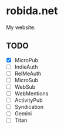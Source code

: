 # robida.net

My website.

## TODO

- [X] MicroPub
- [ ] IndieAuth
- [ ] RelMeAuth
- [ ] MicroSub
- [ ] WebSub
- [ ] WebMentions
- [ ] ActivityPub
- [ ] Syndication
- [ ] Gemini
- [ ] Titan
